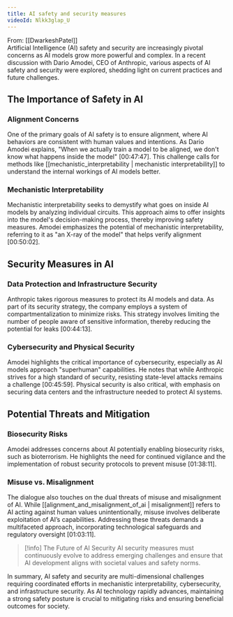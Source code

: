 ```yaml
---
title: AI safety and security measures
videoId: Nlkk3glap_U
---
```


From: [[DwarkeshPatel]] <br/> 
Artificial Intelligence (AI) safety and security are increasingly pivotal concerns as AI models grow more powerful and complex. In a recent discussion with Dario Amodei, CEO of Anthropic, various aspects of AI safety and security were explored, shedding light on current practices and future challenges.

## The Importance of Safety in AI

### Alignment Concerns

One of the primary goals of AI safety is to ensure alignment, where AI behaviors are consistent with human values and intentions. As Dario Amodei explains, "When we actually train a model to be aligned, we don't know what happens inside the model" <a class="yt-timestamp" data-t="00:47:47">[00:47:47]</a>. This challenge calls for methods like [[mechanistic_interpretability | mechanistic interpretability]] to understand the internal workings of AI models better.

### Mechanistic Interpretability

Mechanistic interpretability seeks to demystify what goes on inside AI models by analyzing individual circuits. This approach aims to offer insights into the model's decision-making process, thereby improving safety measures. Amodei emphasizes the potential of mechanistic interpretability, referring to it as "an X-ray of the model" that helps verify alignment <a class="yt-timestamp" data-t="00:50:02">[00:50:02]</a>.

## Security Measures in AI

### Data Protection and Infrastructure Security

Anthropic takes rigorous measures to protect its AI models and data. As part of its security strategy, the company employs a system of compartmentalization to minimize risks. This strategy involves limiting the number of people aware of sensitive information, thereby reducing the potential for leaks <a class="yt-timestamp" data-t="00:44:13">[00:44:13]</a>.

### Cybersecurity and Physical Security

Amodei highlights the critical importance of cybersecurity, especially as AI models approach "superhuman" capabilities. He notes that while Anthropic strives for a high standard of security, resisting state-level attacks remains a challenge <a class="yt-timestamp" data-t="00:45:59">[00:45:59]</a>. Physical security is also critical, with emphasis on securing data centers and the infrastructure needed to protect AI systems.

## Potential Threats and Mitigation

### Biosecurity Risks

Amodei addresses concerns about AI potentially enabling biosecurity risks, such as bioterrorism. He highlights the need for continued vigilance and the implementation of robust security protocols to prevent misuse <a class="yt-timestamp" data-t="01:38:11">[01:38:11]</a>.

### Misuse vs. Misalignment

The dialogue also touches on the dual threats of misuse and misalignment of AI. While [[alignment_and_misalignment_of_ai | misalignment]] refers to AI acting against human values unintentionally, misuse involves deliberate exploitation of AI’s capabilities. Addressing these threats demands a multifaceted approach, incorporating technological safeguards and regulatory oversight <a class="yt-timestamp" data-t="01:03:11">[01:03:11]</a>.

> [!info] The Future of AI Security
> AI security measures must continuously evolve to address emerging challenges and ensure that AI development aligns with societal values and safety norms.

In summary, AI safety and security are multi-dimensional challenges requiring coordinated efforts in mechanistic interpretability, cybersecurity, and infrastructure security. As AI technology rapidly advances, maintaining a strong safety posture is crucial to mitigating risks and ensuring beneficial outcomes for society.